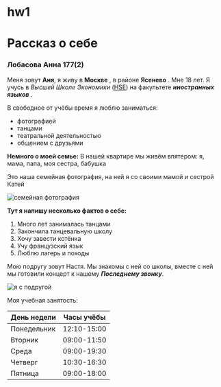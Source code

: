 # hw1
# Рассказ о себе
### Лобасова Анна 177(2)
Меня зовут **Аня**, я живу в **Москве** , в районе **Ясенево** . Мне 18 лет. Я учусь в *Высшей Школе Экономики* ([HSE](https://www.hse.ru/)) на факультете ***иностранных языков*** .

В свободное от учёбы время я люблю заниматься:
+ фотографией
+ танцами
+ театральной деятельностью
+ общением с друзьями

**Немного о моей семье:**
В нашей квартире мы живём впятером: я, мама, папа, моя сестра, бабушка

Это наша семейная фотография, на ней я со своими мамой и сестрой Катей

![семейная фотография](https://pp.userapi.com/c638131/v638131859/66b57/FI5Oo..)

**Тут я напишу несколько фактов о себе:**
1. Много лет занималась танцами
2. Закончила танцевальную школу 
3. Хочу завести котёнка
4. Учу французский язык
5. Люблю лагерь и походы

Мою подругу зовут Настя. Мы знакомы с ней со школы, вместе с ней мы готовили концерт к нашему ***Последнему звонку***.

![я с подругой](https://pp.userapi.com/c824410/v824410899/987d5/l9lWi..)

Моя учебная занятость:

| День недели | Часы учёбы |
|-------------|-------------
|Понедельник | 12:10-15:00 |
|Вторник | 09:00-11:50 |
|Среда | 09:00-19:30 |
|Четверг | 10:30-16:30 |
|Пятница | 09:00-18:00 |
